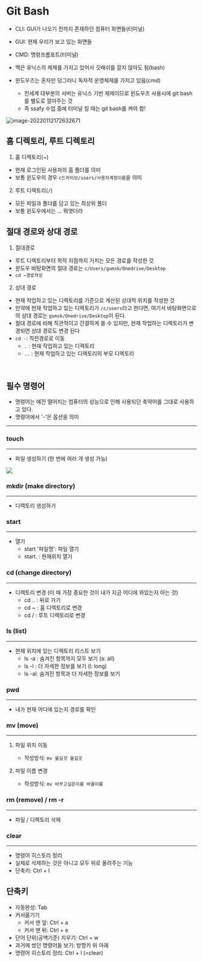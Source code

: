 # Git Bash

- CLI: GUI가 나오기 전까지 존재하던 컴퓨터 화면들(터미널)
- GUI: 현재 우리가 보고 있는 화면들
- CMD: 명령프롬포트(터미널)



- 맥은 유닉스의 체제를 가지고 있어서 깃배쉬를 깔지 않아도 됨(bash)

- 윈도우즈는 혼자만 덩그러니 독자적 운영체제를 가지고 있음(cmd)
  - 전세계 대부분의 서버는 유닉스 기반 체제이므로 윈도우즈 사용시에 git bash를 별도로 깔아주는 것
  - 즉 ssafy 수업 중에 터미널 킬 때는 git bash를 켜야 함!

![image-20220112172632671](C:\Users\gumsk\AppData\Roaming\Typora\typora-user-images\image-20220112172632671.png)



## 홈 디렉토리, 루트 디렉토리

1. 홈 디렉토리(~)

- 현재 로그인된 사용자의 홈 폴더를 의미
- 보통 윈도우의 경우 `c드라이브/users/사용자계정이름`을 의미

2. 루트 디렉토리(`/`)

- 모든 파일과 폴더를 담고 있는 최상위 폴더
- 보통 윈도우에서는 ... 뭐엿더라



## 절대 경로와 상대 경로

1. 절대경로 

- 루트 디렉토리부터 목적 지점까지 거치는 모든 경로를 작성한 것
- 윈도우 바탕화면의 절대 경로는 `c/Users/gumsk/Onedrive/Desktop`
- `cd ~경로작성`

2. 상대 경로

- 현재 작업하고 있는 디렉토리를 기준으로 계산된 상대적 위치를 작성한 것
- 만약에 현재 작업하고 있는 디렉토리가 `/c/users`라고 한다면, 여기서 바탕화면으로의 상대 경로는 `gumsk/Onedrive/Desktop`이 된다.
- 절대 경로에 비해 직관적이고 간결하게 쓸 수 있지만, 현재 작업하는 디렉토리가 변경되면 상대 경로도 변경 된다
- `cd -`: 직전경로로 이동
  - `.` : 현재 작업하고 있는 디렉토리
  - `..` : 현재 작업하고 있는 디렉토리의 부모 디렉토리

​	

## 필수 명령어 

- 명령어는 예전 떨어지는 컴퓨터의 성능으로 인해 사용되던 축약어를 그대로 사용하고 있다.
- 명령어에서 '-'은 옵션을 의미

---

### touch

---

- 파일 생성하기 (한 번에 여러 개 생성 가능)

![](C:\Users\gumsk\AppData\Roaming\Typora\typora-user-images\image-20220112175126179.png)

### mkdir (make directory)

---

- 디렉토리 생성하기

### start

---

- 열기
  - start '파일명': 파일 열기
  - start. : 현재위치 열기

### cd (change directory)

---

- 디렉토리 변경 (이 때 가장 중요한 것이 내가 지금 어디에 와있는지 아는 것)
  - cd .. : 뒤로 가기
  - cd ~ : 홈 디렉토리로 변경
  - cd / : 루트 디렉토리로 변경

### ls (list)

---

- 현재 위치에 있는 디렉토리 리스트 보기
  - ls -a :  숨겨진 항목까지 모두 보기 (a: all)
  - ls -l : 더 자세한 정보를 보기 (l: long)
  - ls -al: 숨겨진 항목과 더 자세한 정보를 보기 


### pwd

---

- 내가 현재 어디에 있는지 경로를 확인

### mv (move)

---

1. 파일 위치 이동
   - 작성방식: `mv 옮길것 옮길곳`

2. 파일 이름 변경 
   - 작성방식: `mv 바꾸고싶은이름 바꿀이름`

### rm (remove) / rm -r

---

- 파일 / 디렉토리 삭제

### clear

---

- 명령어 히스토리 정리
- 실제로 삭제하는 것은 아니고 모두 위로 올려주는 기능
- 단축키: Ctrl + l



## 단축키

- 자동완성: Tab
- 커서옮기기
  - 커서 맨 앞: Ctrl + a
  - 커서 맨 뒤: Ctrl + e
- 단어 단위(공백기준) 지우기: Ctrl + w
- 과거에 썼던 명령어들 보기: 방향키 위 아래 
- 명령어 히스토리 정리: Ctrl + l (=clear)
